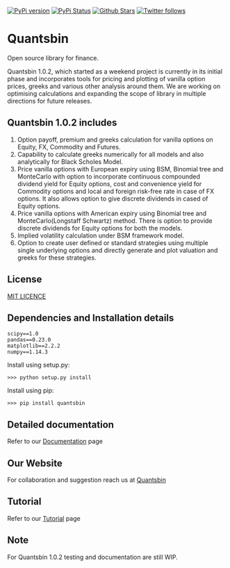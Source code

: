 [![PyPi version](https://img.shields.io/pypi/v/quantsbin.svg?maxAge=60)](https://pypi.python.org/pypi/pandas-montecarlo) [![PyPi Status](https://img.shields.io/pypi/status/quantsbin.svg?maxAge=60)](https://pypi.python.org/pypi/quantsbin) [![Github Stars](https://img.shields.io/github/stars/quantsbin/Quantsbin.svg?style=social&label=Star&maxAge=60)](https://github.com/quantsbin/Quantsbin) [![Twitter follows](https://img.shields.io/twitter/follow/quantsbin.svg?style=social&label=Follow%20Me&maxAge=60)](https://twitter.com/quantsbin) 

# Quantsbin

Open source library for finance.

Quantsbin 1.0.2, which started as a weekend project is currently in its initial phase and
incorporates tools for pricing and plotting of vanilla option prices, greeks and various other analysis around them.
We are working on optimising calculations and expanding the scope of library in multiple directions for future releases.

## Quantsbin 1.0.2 includes
   1. Option payoff, premium and greeks calculation for vanilla options on Equity, FX, Commodity and Futures.
   2. Capability to calculate greeks numerically for all models and also analytically for Black Scholes Model.
   3. Price vanilla options with European expiry using BSM, Binomial tree and MonteCarlo with option to 
      incorporate continuous compounded dividend yield for Equity options,
      cost and convenience yield for Commodity options and
      local and foreign risk-free rate in case of FX options.
      It also allows option to give discrete dividends in cased of Equity options.
   4. Price vanilla options with American expiry using Binomial tree and MonteCarlo(Longstaff Schwartz) method.
      There is option to provide discrete dividends for Equity options for both the models.
   5. Implied volatility calculation under BSM framework model.
   6. Option to create user defined or standard strategies using multiple single underlying options and
      directly generate and plot valuation and greeks for these strategies.

## License
[MIT LICENCE](https://github.com/quantsbin/Quantsbin/blob/master/LICENSE/)

## Dependencies and Installation details
    scipy==1.0
    pandas==0.23.0  
    matplotlib==2.2.2 
    numpy==1.14.3       
    
Install using setup.py:
```
>>> python setup.py install
```
Install using pip:
```
>>> pip install quantsbin
```

## Detailed documentation
Refer to our [Documentation](http://www.quantsbin.com/documentation/) page

## Our Website
For collaboration and suggestion reach us at [Quantsbin](http://www.quantsbin.com/)

## Tutorial
Refer to our [Tutorial](https://quantsbin.wordpress.com/2018/07/05/introduction-to-options-and-option-pricing-using-python-open-source-library-quantsbin/) page

## Note
For Quantsbin 1.0.2 testing and documentation are still WIP.
